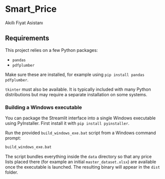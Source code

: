 # Smart_Price

Akıllı Fiyat Asistanı

## Requirements

This project relies on a few Python packages:

- `pandas`
- `pdfplumber`

Make sure these are installed, for example using `pip install pandas pdfplumber`.

`tkinter` must also be available. It is typically included with many Python distributions but may require a separate installation on some systems.

### Building a Windows executable

You can package the Streamlit interface into a single Windows executable using
PyInstaller. First install it with `pip install pyinstaller`.

Run the provided `build_windows_exe.bat` script from a Windows command
prompt:

```bat
build_windows_exe.bat
```

The script bundles everything inside the `data` directory so that any price
lists placed there (for example an initial `master_dataset.xlsx`) are available
once the executable is launched. The resulting binary will appear in the
`dist` folder.
